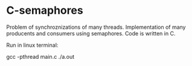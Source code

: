 # C-semaphores
Problem of synchroznizations of many threads. Implementation of many producents and consumers using semaphores. Code is written in C.

Run in linux terminal: 

gcc -pthread main.c
./a.out
